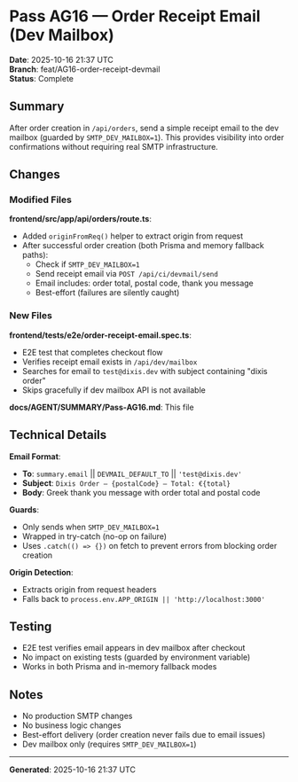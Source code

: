 # Pass AG16 — Order Receipt Email (Dev Mailbox)

**Date**: 2025-10-16 21:37 UTC  
**Branch**: feat/AG16-order-receipt-devmail  
**Status**: Complete

## Summary

After order creation in `/api/orders`, send a simple receipt email to the dev mailbox (guarded by `SMTP_DEV_MAILBOX=1`). This provides visibility into order confirmations without requiring real SMTP infrastructure.

## Changes

### Modified Files

**frontend/src/app/api/orders/route.ts**:
- Added `originFromReq()` helper to extract origin from request
- After successful order creation (both Prisma and memory fallback paths):
  - Check if `SMTP_DEV_MAILBOX=1`
  - Send receipt email via `POST /api/ci/devmail/send`
  - Email includes: order total, postal code, thank you message
  - Best-effort (failures are silently caught)

### New Files

**frontend/tests/e2e/order-receipt-email.spec.ts**:
- E2E test that completes checkout flow
- Verifies receipt email exists in `/api/dev/mailbox`
- Searches for email to `test@dixis.dev` with subject containing "dixis order"
- Skips gracefully if dev mailbox API is not available

**docs/AGENT/SUMMARY/Pass-AG16.md**: This file

## Technical Details

**Email Format**:
- **To**: `summary.email` || `DEVMAIL_DEFAULT_TO` || `'test@dixis.dev'`
- **Subject**: `Dixis Order — {postalCode} — Total: €{total}`
- **Body**: Greek thank you message with order total and postal code

**Guards**:
- Only sends when `SMTP_DEV_MAILBOX=1`
- Wrapped in try-catch (no-op on failure)
- Uses `.catch(() => {})` on fetch to prevent errors from blocking order creation

**Origin Detection**:
- Extracts origin from request headers
- Falls back to `process.env.APP_ORIGIN || 'http://localhost:3000'`

## Testing

- E2E test verifies email appears in dev mailbox after checkout
- No impact on existing tests (guarded by environment variable)
- Works in both Prisma and in-memory fallback modes

## Notes

- No production SMTP changes
- No business logic changes
- Best-effort delivery (order creation never fails due to email issues)
- Dev mailbox only (requires `SMTP_DEV_MAILBOX=1`)

---

**Generated**: 2025-10-16 21:37 UTC
